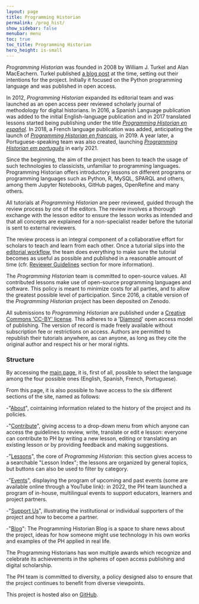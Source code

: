 ```yaml
---
layout: page
title: Programming Historian
permalink: /prog_hist/
show_sidebar: false
menubar: menu
toc: true
toc_title: Programming Historian
hero_height: is-small
---
```


*Programming Historian* was founded in 2008 by William J. Turkel and
Alan MacEachern. Turkel published [a blog
post](http://digitalhistoryhacks.blogspot.com/2008/01/programming-historian.html) at
the time, setting out their intentions for the project. Initially it
focused on the Python programming language and was published in open
access.

In 2012, *Programming Historian* expanded its editorial team and
was launched as an open access peer reviewed scholarly journal of
methodology for digital historians. In 2016, a Spanish Language
publication was added to the initial English-language publication and in
2017 translated lessons started being publishing under the
title [*Programming Historian en
español*](https://programminghistorian.org/es). In 2018, a French
language publication was added, anticipating the launch of *[Programming
Historian en français](https://programminghistorian.org/fr),* in 2019. A
year later, a Portuguese-speaking team was also created, launching
[*Programming Historian em
português*](https://programminghistorian.org/pt) in early 2021.

Since the beginning, the aim of the project has been to teach the usage
of such technologies to classicists, unfamiliar to programming
languages. Programming Historian offers introductory lessons on
different programs or programming languages such as Python, R, MySQL,
SPARQL and others, among them Jupyter Notebooks, GitHub pages,
OpenRefine and many others.

All tutorials at *Programming Historian* are peer reviewed, guided
through the review process by one of the editors. The review involves a
thorough exchange with the lesson editor to ensure the lesson works as
intended and that all concepts are explained for a non-specialist reader
before the tutorial is sent to external reviewers.

The review process is an integral component of a collaborative effort
for scholars to teach and learn from each other. Once a tutorial slips
into the [editorial
workflow](https://programminghistorian.org/author-guidelines), the team
does everything to make sure the tutorial becomes as useful as possible
and published in a reasonable amount of time (cfr. [Reviewer
Guidelines](https://programminghistorian.org/reviewer-guidelines)
section for more information).

The *Programming Historian* team is committed to open-source values. All
contributed lessons make use of open-source programming languages and
software. This policy is meant to minimize costs for all parties, and to
allow the greatest possible level of participation. Since 2016, a
citable version of the *Programming Historian* project has been
deposited on Zenodo.

All submissions to *Programming Historian* are published under
a [Creative Commons 'CC-BY'
license](https://creativecommons.org/licenses/by/4.0/deed.en). This
adheres to a '[Diamond](https://doi.org/10.6084/m9.figshare.6900566.v1)'
open access model of publishing. The version of record is made freely
available without subscription fee or restrictions on access. Authors
are permitted to republish their tutorials anywhere, as can anyone, as
long as they cite the original author and respect his or her moral
rights.

### Structure

By accessing the [main page](https://programminghistorian.org/), it is,
first of all, possible to select the language among the four possible
ones (English, Spanish, French, Portuguese).

From this page, it is also possible to have access to the six different
sections of the site, named as follows:

-"[About](https://programminghistorian.org/en/about)", cointaining
information related to the history of the project and its policies.

-"[Contribute](https://programminghistorian.org/en/contribute)", giving
access to a drop-down menu from which anyone can access the guidelines
to review, write, translate or edit e lesson: everyone can contribute to
PH by writing a new lesson, editing or translating an existing lesson or
by providing feedback and making suggestions.

-"[Lessons](https://programminghistorian.org/en/lessons/)", the core of
*Programming Historian*: this section gives access to a searchable
"Lesson Index"; the lessons are organized by general topics, but buttons
can also be used to filter by category.

-"[Events](https://programminghistorian.org/en/events)", displaying the
program of upcoming and past events (some are available online through a
YouTube link): in 2022, the PH team launched a program of in-house,
multilingual events to support educators, learners and project partners.

-"[Support Us](https://programminghistorian.org/en/ipp)", illustrating
the institutional or individual supporters of the project and how to
become a partner.

-"[Blog](https://programminghistorian.org/blog/)": The Programming
Historian Blog is a space to share news about the project, ideas for how
someone might use technology in his own works and examples of the PH
applied in real life.

The Programming Historians has won multiple awards which recognize and
celebrate its achievements in the spheres of open access publishing and
digital scholarship.

The PH team is committed to diversity, a policy designed also to ensure
that the project continues to benefit from diverse viewpoints.

This project is hosted also on
[GitHub](https://github.com/programminghistorian/jekyll).
